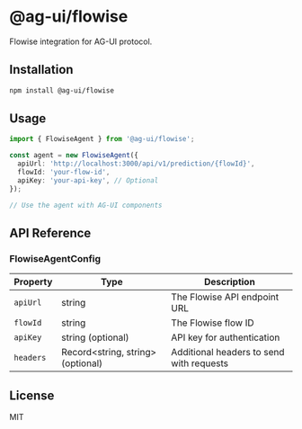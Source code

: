 # @ag-ui/flowise

Flowise integration for AG-UI protocol.

## Installation

```bash
npm install @ag-ui/flowise
```

## Usage

```typescript
import { FlowiseAgent } from '@ag-ui/flowise';

const agent = new FlowiseAgent({
  apiUrl: 'http://localhost:3000/api/v1/prediction/{flowId}',
  flowId: 'your-flow-id',
  apiKey: 'your-api-key', // Optional
});

// Use the agent with AG-UI components
```

## API Reference

### FlowiseAgentConfig

| Property | Type | Description |
|---------|------|-------------|
| `apiUrl` | string | The Flowise API endpoint URL |
| `flowId` | string | The Flowise flow ID |
| `apiKey` | string (optional) | API key for authentication |
| `headers` | Record<string, string> (optional) | Additional headers to send with requests |

## License

MIT